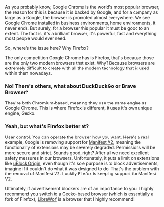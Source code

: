 As you probably know, Google Chrome is the world's most popular browser, the reason for this is because it is backed by Google, and for a company as large as a Google, the browser is promoted almost everywhere. We see Google Chrome installed in business environments, home environments, it never ends. But surely, for a browser this popular it must be good to an extent. The fact is, it's a brilliant browser, it's powerful, fast and everything most people would ever need.

So, where's the issue here? Why Firefox?

The only competition Google Chrome has is Firefox, that's because those are the only two modern browsers that exist. Why? Because browsers are extremely difficult to create with all the modern technology that is used within them nowadays.

### No! There's others, what about DuckDuckGo or Brave Browser?

They're both Chromium-based, meaning they use the same engine as Google Chrome. This is where Firefox is different, it uses it's own unique engine, Gecko.

### Yeah, but what's Firefox better at?

User control. You can operate the browser how you want. Here's a real example, Google is removing support for [Manifest V2](https://developer.chrome.com/docs/extensions/mv2/), meaning the functionality of extensions may be severely degraded. Permissions will be more secure and strict. Sounds good, right? After all we need excellent safety measures in our browsers. Unfortunately, it puts a limit on extensions like [uBlock Origin](https://ublockorigin.com/), even though it's sole purpose is to block advertisements, imagine if it couldn't do what it was designed to do. That's the problem with the removal of Manifest V2. Luckily Firefox is keeping support for Manifest V2.

Ultimately, if advertisement blockers are of an importance to you, I highly recommend you switch to a Gecko-based browser (which is essentially a fork of Firefox), [LibreWolf](https://librewolf.net/) is a browser that I highly recommend!